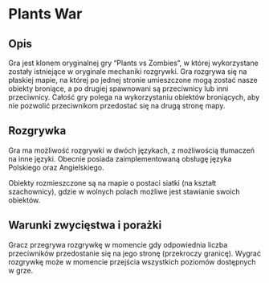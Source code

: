 # Plants War
## Opis
Gra jest klonem oryginalnej gry “Plants vs Zombies”, w której wykorzystane zostały istniejące w oryginale mechaniki rozgrywki. Gra rozgrywa się na płaskiej mapie, na której po jednej stronie umieszczone mogą zostać nasze obiekty broniące, a po drugiej spawnowani są przeciwnicy lub inni przeciwnicy. Całość gry polega na wykorzystaniu obiektów broniących, aby nie pozwolić przeciwnikom przedostać się na drugą stronę mapy.

## Rozgrywka
Gra ma możliwość rozgrywki w dwóch językach, z możliwością tłumaczeń na inne języki. Obecnie posiada zaimplementowaną obsługę języka Polskiego oraz Angielskiego.

Obiekty rozmieszczone są na mapie o postaci siatki (na kształt szachownicy), gdzie w wolnych polach możliwe jest stawianie swoich obiektów.

## Warunki zwycięstwa i porażki
Gracz przegrywa rozgrywkę w momencie gdy odpowiednia liczba przeciwników przedostanie się na jego stronę (przekroczy granicę). Wygrać rozgrywkę może w momencie przejścia wszystkich poziomów dostępnych w grze.
